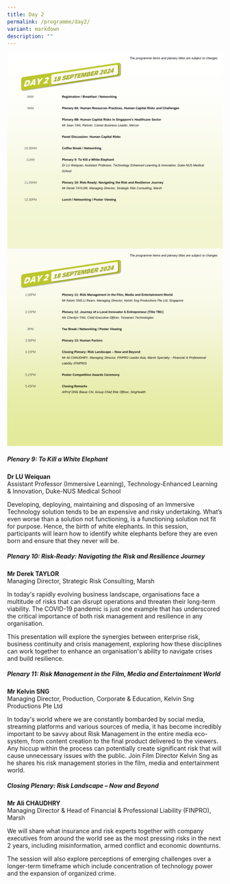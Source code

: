 ```yaml
---
title: Day 2
permalink: /programme/day2/
variant: markdown
description: ""
---
```

![](/images/Slide5.png)![](/images/Slide6.png)

##### **Plenary 9: To Kill a White Elephant**

**Dr LU Weiquan**
<br>
Assistant Professor (Immersive Learning), Technology-Enhanced Learning &amp; Innovation, Duke-NUS Medical School

Developing, deploying, maintaining and disposing of an Immersive Technology solution tends to be an expensive and risky undertaking. What’s even worse than a solution not functioning, is a functioning solution not fit for purpose. Hence, the birth of white elephants.&nbsp;In this session, participants will learn how to identify white elephants before they are even born and ensure that they never will be.

##### **Plenary 10: Risk-Ready: Navigating the Risk and Resilience Journey**

**Mr Derek TAYLOR**
<br>
Managing Director, Strategic Risk Consulting, Marsh

In today's rapidly evolving business landscape, organisations face a multitude of risks that can disrupt operations and threaten their long-term viability. The COVID-19 pandemic is just one example that has underscored the critical importance of both risk management and resilience in any organisation.

This presentation will explore the synergies between enterprise risk, business continuity and crisis management, exploring how these disciplines can work together to enhance an organisation's ability to navigate crises and build resilience. 

##### **Plenary 11: Risk Management in the Film, Media and Entertainment World**

**Mr Kelvin SNG**
<br>
Managing Director, Production, Corporate &amp; Education, Kelvin Sng Productions Pte Ltd

In today's world where we are constantly bombarded by social media, streaming platforms and various sources of media, it has become incredibly important to be savvy about Risk Management in the entire media eco-system, from content creation to the final product delivered to the viewers. Any hiccup within the process can potentially create significant risk that will cause unnecessary issues with the public. Join Film Director Kelvin Sng as he shares his risk management stories in the film, media and entertainment world.

##### **Closing Plenary: Risk Landscape – Now and Beyond**

**Mr Ali CHAUDHRY**
<br>
Managing Director &amp; Head of Financial &amp; Professional Liability (FINPRO), Marsh

We will share what insurance and risk experts together with company executives from around the world see as the most pressing risks in the next 2 years, including misinformation, armed conflict and economic downturns.

The session will also explore perceptions of emerging challenges over a longer-term timeframe which include concentration of technology power and the expansion of organized crime.